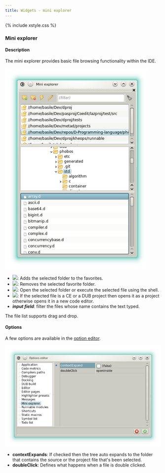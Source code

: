 ```yaml
---
title: Widgets - mini explorer
---
```


{% include xstyle.css %}

### Mini explorer

#### Description

The mini explorer provides basic file browsing functionality within the IDE.

![](img/mini_explorer.png)

- <img src="{%include icurl%}folder/folder_add.png" class="tlbric"/>: Adds the selected folder to the favorites.
- <img src="{%include icurl%}folder/folder_delete.png" class="tlbric"/>: Removes the selected favorite folder.
- <img src="{%include icurl%}other/flash.png" class="tlbric"/>: Open the selected folder or execute the selected file using the shell.
- <img src="{%include icurl%}other/pencil.png" class="tlbric"/>: If the selected file is a CE or a DUB project then opens it as a project otherwise opens it in a new code editor.
- ***input field***: filter the files whose name contains the text typed.

The file list supports drag and drop.

#### Options

A few options are available in the [option editor](widgets_options_editor).

![](img/options_mini_explorer.png)

- **contextExpands**: If checked then the tree auto expands to the folder that contains the source or the project file that's been selected.
- **doubleClick**: Defines what happens when a file is double clicked.